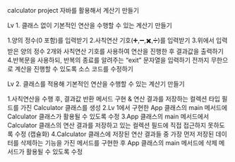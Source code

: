 calculator project
자바를 활용해서 계산기 만들기 

Lv 1. 클래스 없이 기본적인 연산을 수행할 수 있는 계산기 만들기

1.양의 정수(0 포함)를 입력받기
2.사칙연산 기호(➕,➖,✖️,➗)를 입력받기 
3.위에서 입력받은 양의 정수 2개와 사칙연산 기호를 사용하여 연산을 진행한 후 결과값을 출력하기
4.반복문을 사용하되, 반복의 종료를 알려주는 “exit” 문자열을 입력하기 전까지 무한으로 계산을 진행할 수 있도록 소스 코드를 수정하기

Lv 2. 클래스를 적용해 기본적인 연산을 수행할 수 있는 계산기 만들기

1.사칙연산을 수행 후, 결과값 반환 메서드 구현 & 연산 결과를 저장하는 컬렉션 타입 필드를 가진 Calculator 클래스를 생성
2.Lv 1에서 구현한 App 클래스의 main 메서드에 Calculator 클래스가 활용될 수 있도록 수정
3.App 클래스의 main 메서드에서 Calculator 클래스의 연산 결과를 저장하고 있는 컬렉션 필드에 직접 접근하지 못하도록 수정 (캡슐화)
4.Calculator 클래스에 저장된 연산 결과들 중 가장 먼저 저장된 데이터를 삭제하는 기능을 가진 메서드를 구현한 후 App 클래스의 main 메서드에 삭제 메서드가 활용될 수 있도록 수정
